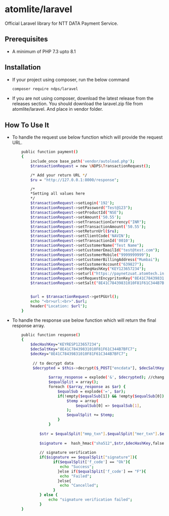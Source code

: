 # atomlite/laravel

Official Laravel library for NTT DATA Payment Service.

## Prerequisites
- A minimum of PHP 7.3 upto 8.1

## Installation
- If your project using composer, run the below command 
    
    ```sh
    composer require ndps/laravel
    ```

- If you are not using composer, download the latest release from the releases section. You should download the laravel.zip file from atomlite/laravel. And place in vendor folder.


## How To Use It

- To handle the request use below function which will provide the request URL.

    ```sh
        public function payment()
		{
			include_once base_path('vendor/autoload.php');
			$transactionRequest = new \NDPS\TransactionRequest();

            /* Add your return URL */
			$ru = "http://127.0.0.1:8000/response";

			/*
			*Setting all values here
			*/
			$transactionRequest->setLogin('192');
			$transactionRequest->setPassword("Test@123");
			$transactionRequest->setProductId("NSE");
			$transactionRequest->setAmount('50.55');
			$transactionRequest->setTransactionCurrency("INR");
			$transactionRequest->setTransactionAmount('50.55');
			$transactionRequest->setReturnUrl($ru);
			$transactionRequest->setClientCode('NAVIN');
			$transactionRequest->setTransactionId('0010');
			$transactionRequest->setCustomerName("Test Name");
			$transactionRequest->setCustomerEmailId("test@test.com");
			$transactionRequest->setCustomerMobile("9999999999");
			$transactionRequest->setCustomerBillingAddress("Mumbai");
			$transactionRequest->setCustomerAccount("639827");
			$transactionRequest->setReqHashKey("KEY123657234");
			$transactionRequest->seturl("https://paynetzuat.atomtech.in/paynetz/epi/fts");
			$transactionRequest->setRequestEncypritonKey("8E41C78439831010F81F61C344B7BFC7");
			$transactionRequest->setSalt("8E41C78439831010F81F61C344B7BFC7");


			$url = $transactionRequest->getPGUrl();
			echo "<br>url:<br>".$url;
			header("Location: $url");
		}
    ```
    
- To handle the response use below function which will return the final response array.

    ```sh
        public function response()
		{
			$decHashKey="KEYRESP123657234";
			$decSaltKey="8E41C78439831010F81F61C344B7BFC7";
			$decKey="8E41C78439831010F81F61C344B7BFC7";
				  
			 // to decrypt data
			 $decrypted = $this->decrypt($_POST["encdata"], $decSaltKey, $decKey);
			
					$array_response = explode('&', $decrypted); //change & to | for production
					$equalSplit = array();
					foreach ($array_response as $ar) {
						$equalSub = explode('=', $ar);
						if(!empty($equalSub[1]) && !empty($equalSub[0])){
							$temp = array(
								$equalSub[0] => $equalSub[1],
							);
							$equalSplit += $temp;
						}
					}
			
				$str = $equalSplit["mmp_txn"].$equalSplit["mer_txn"].$equalSplit["f_code"].$equalSplit["prod"].$equalSplit["discriminator"].$equalSplit["amt"].$equalSplit["bank_txn"];
			
				$signature =  hash_hmac("sha512",$str,$decHashKey,false);
			
				// signature verification
				if($signature == $equalSplit["signature"]){
					  if($equalSplit['f_code'] == "Ok"){
						 echo "Success";
						}else if($equalSplit['f_code'] == "F"){
						 echo "Failed";
						}else{
						 echo "Cancelled";	
					  }    
				} else {
					echo "signature verification failed";
				}
		}
    ```
